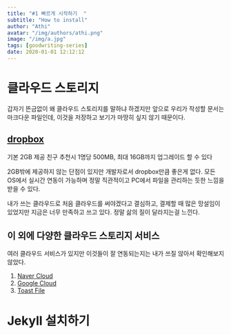 ```yaml
---
title: "#1 빠르게 시작하기  "
subtitle: "How to install"
author: "Athi"
avatar: "/img/authors/athi.png"
image: "/img/a.jpg"
tags: [goodwriting-series]
date: 2020-01-01 12:12:12
---
```


# 클라우드 스토리지

갑자기 뜬금없이 왜 클라우드 스토리지를 말하냐 하겠지만
앞으로 우리가 작성할 문서는 마크다운 파일인데, 이것을 저장하고 보기가 마땅히 싶지 않기 때문이다.

## [dropbox](https://www.dropbox.com/)

기본 2GB 제공
친구 추천시 1명당 500MB, 최대 16GB까지 업그레이드 할 수 있다

2GB밖에 제공하지 않는 단점이 있지만
개발자로서 dropbox만큼 좋은게 없다.
모든 OS에서 실시간 연동이 가능하며 정말 직관적이고 PC에서 파일을 관리하는 듯한 느낌을 받을 수 있다.

내가 쓰는 클라우드로 처음 클라우드를 써야겠다고 결심하고, 결제할 때 많은 망설임이 있었지만 지금은 너무 만족하고 쓰고 있다.
정말 삶의 질이 달라지는걸 느낀다.

## 이 외에 다양한 클라우드 스토리지 서비스

여러 클라우드 서비스가 있지만 이것들이 잘 연동되는지는 내가 쓰질 않아서 확인해보지 않았다.

1. [Naver Cloud]()
2. [Google Cloud]()
3. [Toast File](https://file.toast.com/)

# Jekyll 설치하기
